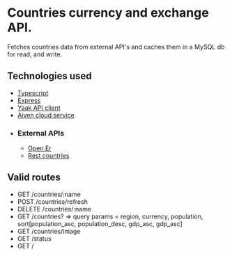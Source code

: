 # Countries currency and exchange API.

Fetches countries data from external API's and caches them in a MySQL db for read, and write.

## Technologies used

- [Typescript](https://yaak.app/download)
- [Express](https://expressjs.com/)
- [Yaak API client](https://yaak.app/download)
- [Aiven cloud service](https://aiven.io/)
- ### External APIs
  - [Open Er ](https://open.er-api.com/v6/latest/USD)
  - [Rest countries](https://restcountries.com/v2/all?fields=name,capital,region,population,flag,currencies)

## Valid routes

- GET /countries/:name
- POST /countries/refresh
- DELETE /countries/:name
- GET /countries? => query params = region, currency, population, sort[population_asc, population_desc, gdp_asc, gdp_asc]
- GET /countries/image
- GET /status
- GET /

